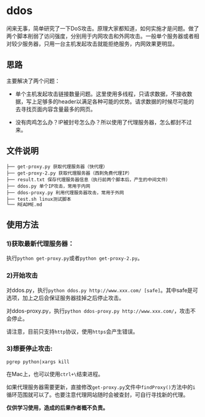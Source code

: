 # ddos

闲来无事，简单研究了一下DoS攻击。原理大家都知道，如何实施才是问题。做了两个脚本削弱了访问强度，分别用于内网攻击和外网攻击。一般单个服务器或者相对较少服务器，只用一台主机发起攻击就能拒绝服务，内网效果更明显。

## 思路

主要解决了两个问题：
* 单个主机发起攻击链接数量问题。这里使用多线程，只请求数据，不接收数据，写上足够多的header以满足各种可能的优势。请求数据的时候尽可能的去寻找页面内容含量最多的网页。

* 没有肉鸡怎么办？IP被封号怎么办？所以使用了代理服务器，怎么都封不过来。

## 文件说明

```
├── get-proxy.py 获取代理服务器（快代理）
├── get-proxy-2.py 获取代理服务器（西刺免费代理IP）
├── result.txt 保存代理服务器信息（执行前两个脚本后，产生的中间文件）
├── ddos.py 单个IP攻击，常用于内网
├── ddos-proxy.py 利用代理服务器攻击，常用于外网
├── test.sh linux测试脚本
└── README.md
```

## 使用方法

### 1)获取最新代理服务器：

执行`python get-proxy.py`或者`python get-proxy-2.py`。

### 2)开始攻击

对ddos.py，执行`python ddos.py http://www.xxx.com/ [safe]`。其中safe是可选项，加上之后会保证服务器挂掉之后停止攻击。

对ddos-proxy.py，执行`python ddos-proxy.py http://www.xxx.com/`，攻击不会停止。

请注意，目前只支持`http`协议，使用`https`会产生错误。

### 3)想要停止攻击: 

```
pgrep python|xargs kill
```
在Mac上，也可以使用`ctrl+\`结束进程。

如果代理服务器需要更新，直接修改`get-proxy.py`文件中`findProxy()`方法中的`i`循环范围就可以了。也要注意代理网站随时会被查封，可自行寻找新的代理。

**仅供学习使用，造成的后果作者概不负责。**

